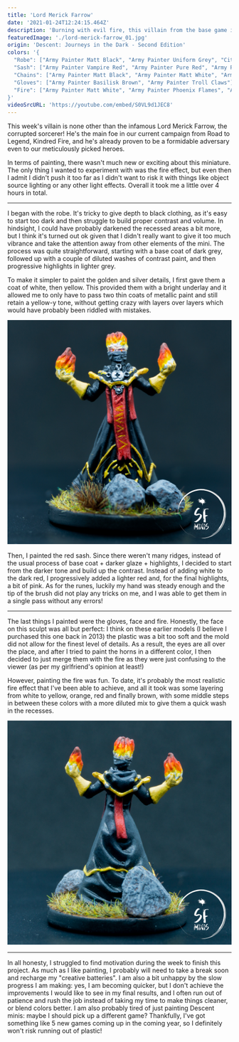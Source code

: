 ```yaml
---
title: 'Lord Merick Farrow'
date: '2021-01-24T12:24:15.464Z'
description: 'Burning with evil fire, this villain from the base game is as dangerous as he is tricky.'
featuredImage: './lord-merick-farrow_01.jpg'
origin: 'Descent: Journeys in the Dark - Second Edition'
colors: '{
  "Robe": ["Army Painter Matt Black", "Army Painter Uniform Grey", "Citadel Contrast Black Templar", "Army Painter Matt White", "Army Painter Phoenix Flames", "Army Painter Bright Gold"],
  "Sash": ["Army Painter Vampire Red", "Army Painter Pure Red", "Army Painter Centaur Skin"],
  "Chains": ["Army Painter Matt Black", "Army Painter Matt White", "Army Painter Phoenix Flames", "Army Painter Bright Gold", "Army Painter Plate Mall Metal"],
  "Gloves": ["Army Painter Basilisk Brown", "Army Painter Troll Claws"],
  "Fire": ["Army Painter Matt White", "Army Painter Phoenix Flames", "Army Painter Lava Orange", "Army Painter Pure Red", "Army Painter Dirt Spatter"]
}'
videoSrcURL: 'https://youtube.com/embed/S0VL9d1JEC8'
---
```


This week's villain is none other than the infamous Lord Merick Farrow, the corrupted sorcerer!
He's the main foe in our current campaign from Road to Legend, Kindred Fire, and he's already proven to be a formidable adversary even to our meticulously picked heroes.

In terms of painting, there wasn't much new or exciting about this miniature. The only thing I wanted to experiment with was the fire effect, but even then I admit I didn't push it too far as I didn't want to risk it with things like object source lighting or any other light effects. Overall it took me a little over 4 hours in total.

---

I began with the robe. It's tricky to give depth to black clothing, as it's easy to start too dark and then struggle to build proper contrast and volume. In hindsight, I could have probably darkened the recessed areas a bit more, but I think it's turned out ok given that I didn't really want to give it too much vibrance and take the attention away from other elements of the mini. The process was quite straightforward, starting with a base coat of dark grey, followed up with a couple of diluted washes of contrast paint, and then progressive highlights in lighter grey.

To make it simpler to paint the golden and silver details, I first gave them a coat of white, then yellow. This provided them with a bright underlay and it allowed me to only have to pass two thin coats of metallic paint and still retain a yellow-y tone, without getting crazy with layers over layers which would have probably been riddled with mistakes.

![Front View](./lord-merick-farrow_02.jpg)

Then, I painted the red sash. Since there weren't many ridges, instead of the usual process of base coat + darker glaze + highlights, I decided to start from the darker tone and build up the contrast. Instead of adding white to the dark red, I progressively added a lighter red and, for the final highlights, a bit of pink. As for the runes, luckily my hand was steady enough and the tip of the brush did not play any tricks on me, and I was able to get them in a single pass without any errors!

---

The last things I painted were the gloves, face and fire. Honestly, the face on this sculpt was all but perfect: I think on these earlier models (I believe I purchased this one back in 2013) the plastic was a bit too soft and the mold did not allow for the finest level of details. As a result, the eyes are all over the place, and after I tried to paint the horns in a different color, I then decided to just merge them with the fire as they were just confusing to the viewer (as per my girlfriend's opinion at least!)

However, painting the fire was fun. To date, it's probably the most realistic fire effect that I've been able to achieve, and all it took was some layering from white to yellow, orange, red and finally brown, with some middle steps in between these colors with a more diluted mix to give them a quick wash in the recesses.

![Back View](./lord-merick-farrow_04.jpg)

---

In all honesty, I struggled to find motivation during the week to finish this project. As much as I like painting, I probably will need to take a break soon and recharge my "creative batteries". I am also a bit unhappy by the slow progress I am making: yes, I am becoming quicker, but I don't achieve the improvements I would like to see in my final results, and I often run out of patience and rush the job instead of taking my time to make things cleaner, or blend colors better. I am also probably tired of just painting Descent minis: maybe I should pick up a different game? Thankfully, I've got something like 5 new games coming up in the coming year, so I definitely won't risk running out of plastic!

